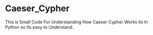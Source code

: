 # Caeser_Cypher
This is Small Code For Understanding How Caeser Cypher Works its In Python so Its easy to Understand..
